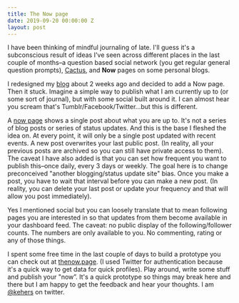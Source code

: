 ```yaml
---
title: The Now page
date: 2019-09-20 00:00:00 Z
layout: post
---
```


I have been thinking of mindful journaling of late. I'll guess it's a subconscious result of ideas I've seen across different places in the last couple of months–a question based social network (you get regular general question prompts), [Cactus](https://cactus.app/), and **Now** pages on some personal blogs.

I redesigned my [blog](http://obem.be/opeyemi) about 2 weeks ago and decided to add a Now page. Then it stuck. Imagine a simple way to publish what I am currently up to (or some sort of journal), but with some social built around it. I can almost hear you scream that's Tumblr/Facebook/Twitter…but this is different.

A [now page](https://sivers.org/nowff) shows a single post about what you are up to. It's not a series of blog posts or series of status updates. And this is the base I fleshed the idea on. At every point, it will only be a single post updated with recent events. A new post overwrites your last public post. (In reality, all your previous posts are archived so you can still have private access to them). The caveat I have also added is that you can set how frequent you want to publish this–once daily, every 3 days or weekly. The goal here is to change preconceived "another blogging/status update site" bias. Once you make a post, you have to wait that interval before you can make a new post. (In reality, you can delete your last post or update your frequency and that will allow you post immediately).

Yes I mentioned social but you can loosely translate that to mean following pages you are interested in so that updates from them become available in your dashboard feed. The caveat: no public display of the following/follower counts. The numbers are only available to you. No commenting, rating or any of those things.

I spent some free time in the last couple of days to build a prototype you can check out at [thenow.page](https://thenow.page/). (I used Twitter for authentication because it's a quick way to get data for quick profiles). Play around, write some stuff and publish your "now”. It's a quick prototype so things may break here and there but I am happy to get the feedback and hear your thoughts. I am [@kehers](https://twitter.com/kehers) on twitter.